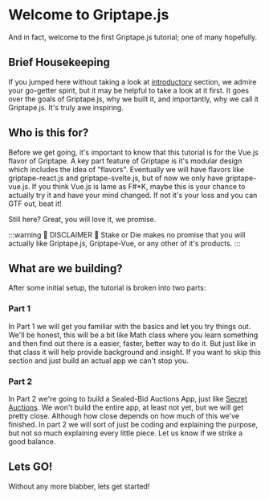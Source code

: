 # Welcome to Griptape.js

And in fact, welcome to the first Griptape.js tutorial; one of many hopefully.

## Brief Housekeeping

If you jumped here without taking a look at [introductory](../) section, we admire your go-getter spirit, but it may be helpful to take a look at it first. It goes over the goals of Griptape.js, why we built it, and importantly, why we call it Griptape.js. It's truly awe inspiring.

## Who is this for?

Before we get going, it's important to know that this tutorial is for the Vue.js flavor of Griptape. A key part feature of Griptape is it's modular design which includes the idea of "flavors". Eventually we will have flavors like griptape-react.js and griptape-svelte.js, but of now we only have griptape-vue.js. If you think Vue.js is lame as F#\*K, maybe this is your chance to actually try it and have your mind changed. If not it's your loss and you can GTF out, beat it!

Still here? Great, you will love it, we promise.

:::warning 🐝 DISCLAIMER 🐝 Stake or Die makes no promise that you will actually like Griptape.js, Griptape-Vue, or any other of it's products. :::

## What are we building?

After some initial setup, the tutorial is broken into two parts:

### Part 1

In Part 1 we will get you familiar with the basics and let you try things out. We'll be honest, this will be a bit like Math class where you learn something and then find out there is a easier, faster, better way to do it. But just like in that class it will help provide background and insight. If you want to skip this section and just build an actual app we can't stop you.

### Part 2

In Part 2 we're going to build a Sealed-Bid Auctions App, just like [Secret Auctions](https://auctions.scrt.network). We won't build the entire app, at least not yet, but we will get pretty close. Although how close depends on how much of this we've finished. In part 2 we will sort of just be coding and explaining the purpose, but not so much explaining every little piece. Let us know if we strike a good balance.

## Lets GO!

Without any more blabber, lets get started!
